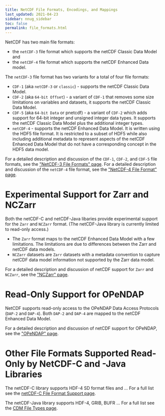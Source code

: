 ```yaml
---
title: NetCDF File Formats, Encodings, and Mappings
last_updated: 2021-04-23
sidebar: nnug_sidebar
toc: false
permalink: file_formats.html
---
```


NetCDF has two main file formats:
* the `netCDF-3` file format which supports the netCDF Classic Data Model and
* the `netCDF-4` file format which supports the netCDF Enhanced Data model.

The `netCDF-3` file format has two variants for a total of four file formats:
* `CDF-1` (aka `netCDF-3` or `classic`) - supports the netCDF Classic Data Model.
* `CDF-2` (aka `64-bit Offset`) - a variant of `CDF-1` that removes some size limitations on variables and datasets, it supports the netCDF Classic Data Model.
* `CDF-5` (aka `64-bit Data` or pnetcdf) - a variant of `CDF-2` which adds support for 64-bit integer and unsigned integer data types.
  It supports the netCDF Classic Data Model plus the additional integer types.
* `netCDF-4` - supports the netCDF Enhanced Data Model.
  It is written using the HDF5 file format.
  It is restricted to a subset of HDF5 while also including additional metadata to represent aspects of the netCDF Enhanced Data Model that do not have a corresponding concept in the HDF5 data model.

For a detailed description and discussion of the `CDF-1`, `CDF-2`, and `CDF-5` file formats, see the ["NetCDF-3 File Formats" page](nc3_file_formats.html).
For a detailed description and discussion of the `netCDF-4` file format, see the  ["NetCDF-4 File Format" page](nc4_file_format.html).

# Experimental Support for Zarr and NCZarr

Both the netCDF-C and netCDF-Java libaries provide experimental support for the `Zarr` and `NCZarr` format.
(The netCDF-Java library is currently limited to read-only access.)
* The `Zarr` format maps to the netCDF Enhanced Data Model with a few limitations.
  The limitations are due to differences between the Zarr and netCDF data models.
* `NCZarr` datasets are `Zarr` datasets with a metadata convention to capture netCDF data model information not supported by the Zarr data model.

For a detailed description and discussion of netCDF support for `Zarr` and `NCZarr`, see the  ["NCZarr" page](nczarr.html).

# Read-Only Support for OPeNDAP 

NetCDF supports read-only access to the OPeNDAP Data Access Protocols (`DAP-2` and `DAP-4`).
Both `DAP-2` and `DAP-4` are mapped to the netCDF Enhanced Data Model.

For a detailed description and discussion of netCDF support for OPeNDAP, see the ["OPeNDAP" page](dap.html).

# Other File Formats Supported Read-Only by NetCDF-C and -Java Libraries

The netCDF-C library supports HDF-4 SD format files and ... For a full list see the [netCDF-C File Format Support page]().

The netCDF-Java library supports HDF-4, GRIB, BUFR ... For a full list see the [CDM File Types page](https://docs.unidata.ucar.edu/netcdf-java/current/userguide/file_types.html).

